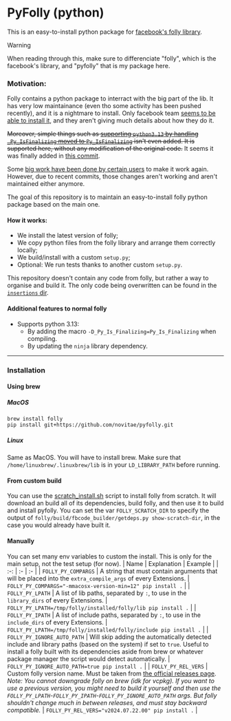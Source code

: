 # PyFolly (python)
This is an easy-to-install python package for [facebook's folly library](https://github.com/facebook/folly).

> [!WARNING]
> When reading through this, make sure to differenciate "folly", which is the facebook's library, and "pyfolly" that is my package here.
### Motivation:
Folly contains a python package to interract with the big part of the lib. It has very low maintainance (even tho some activity has been pushed recently), and it is a nightmare to install. Only facebook team [seems to be able to install it](https://github.com/facebook/folly/pull/2361#issuecomment-2598875276), and they aren't giving much details about how they do it.

~~Moreover, simple things such as [supporting `python3.13` by handling `_Py_IsFinalizing` moved to `Py_IsFinalizing`](https://github.com/facebook/folly/pull/2360) isn't even added. It is supported here, without any modification of the original code.~~
It seems it was finally added in [this commit](https://github.com/facebook/folly/commit/9ecb9c22f172a21cc164e751951a35a44673bdd6).

Some [big work have been done by certain users](https://github.com/facebook/folly/issues/1703) to make it work again. However, due to recent commits, those changes aren't working and aren't maintained either anymore.

The goal of this repository is to maintain an easy-to-install folly python package based on the main one.
#### How it works:
- We install the latest version of folly;
- We copy python files from the folly library and arrange them correctly locally;
- We build/install with a custom `setup.py`;
- Optional: We run tests thanks to another custom `setup.py`.

This repository doesn't contain any code from folly, but rather a way to organise and build it. The only code being overwritten can be found in the [`insertions` dir](./insertions/).
#### Additional features to normal folly
- Supports python 3.13:
  - By adding the macro `-D_Py_Is_Finalizing=Py_Is_Finalizing` when compiling.
  - By updating the `ninja` library dependency.
---
### Installation
#### Using brew
##### MacOS
```
brew install folly
pip install git+https://github.com/novitae/pyfolly.git
```
##### Linux
Same as MacOS. You will have to install brew. Make sure that `/home/linuxbrew/.linuxbrew/lib` is in your `LD_LIBRARY_PATH` before running.
#### From custom build
You can use the [scratch_install.sh](./scratch_install.sh) script to install folly from scratch. It will download an build all of its dependencies, build folly, and then use it to build and install pyfolly. You can set the var `FOLLY_SCRATCH_DIR` to specify the output of `folly/build/fbcode_builder/getdeps.py show-scratch-dir`, in the case you would already have built it.
#### Manually
You can set many env variables to custom the install. This is only for the main setup, not the test setup (for now).
| Name | Explanation | Example |
| :-: | :- | :- |
| `FOLLY_PY_COMPARGS` | A string that must contain arguments that will be placed into the `extra_compile_args` of every Extensions. | `FOLLY_PY_COMPARGS="-mmacosx-version-min=12" pip install .` |
| `FOLLY_PY_LPATH` | A list of lib paths, separated by `:`, to use in the `library_dirs` of every Extensions. | `FOLLY_PY_LPATH=/tmp/folly/installed/folly/lib pip install .` |
| `FOLLY_PY_IPATH` | A list of include paths, separated by `:`, to use in the `include_dirs` of every Extensions. | `FOLLY_PY_LPATH=/tmp/folly/installed/folly/include pip install .` |
| `FOLLY_PY_IGNORE_AUTO_PATH` | Will skip adding the automatically detected include and library paths (based on the system) if set to `true`. Useful to install a folly built with its dependencies aside from brew or whatever package manager the script would detect automatically. | `FOLLY_PY_IGNORE_AUTO_PATH=true pip install .` |
| `FOLLY_PY_REL_VERS` | Custom folly version name. Must be taken from [the official releases page](https://github.com/facebook/folly/releases). *Note: You cannot downgrade folly on brew (idk for vcpkg). If you want to use a previous version, you might need to build it yourself and then use the `FOLLY_PY_LPATH`-`FOLLY_PY_IPATH`-`FOLLY_PY_IGNORE_AUTO_PATH` args. But folly shouldn't change much in between releases, and must stay backward compatible.* | `FOLLY_PY_REL_VERS="v2024.07.22.00" pip install .` |
